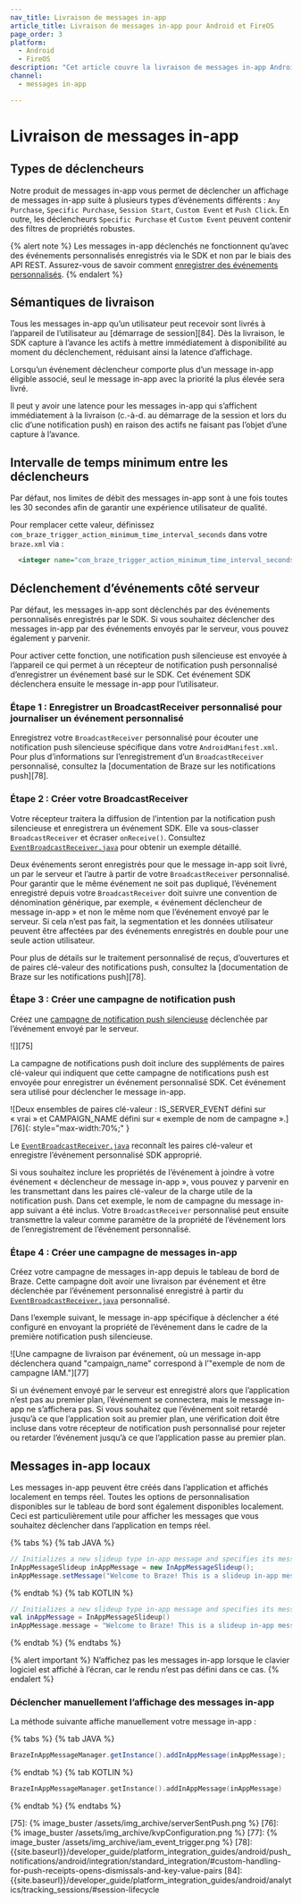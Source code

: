 ```yaml
---
nav_title: Livraison de messages in-app
article_title: Livraison de messages in-app pour Android et FireOS
page_order: 3
platform: 
  - Android
  - FireOS
description: "Cet article couvre la livraison de messages in-app Android et FireOS, répertoriant différents types de déclencheurs, de sémantiques de livraison et d’étapes de déclenchement d’événements."
channel:
  - messages in-app

---
```


# Livraison de messages in-app

## Types de déclencheurs

Notre produit de messages in-app vous permet de déclencher un affichage de messages in-app suite à plusieurs types d’événements différents : `Any Purchase`, `Specific Purchase`, `Session Start`, `Custom Event` et `Push Click`. En outre, les déclencheurs `Specific Purchase` et `Custom Event` peuvent contenir des filtres de propriétés robustes.

{% alert note %}
Les messages in-app déclenchés ne fonctionnent qu’avec des événements personnalisés enregistrés via le SDK et non par le biais des API REST. Assurez-vous de savoir comment [enregistrer des événements personnalisés]({{site.baseurl}}/developer_guide/platform_integration_guides/android/analytics/tracking_custom_events/).
{% endalert %}

## Sémantiques de livraison

Tous les messages in-app qu’un utilisateur peut recevoir sont livrés à l’appareil de l’utilisateur au [démarrage de session][84]. Dès la livraison, le SDK capture à l’avance les actifs à mettre immédiatement à disponibilité au moment du déclenchement, réduisant ainsi la latence d’affichage.

Lorsqu’un événement déclencheur comporte plus d’un message in-app éligible associé, seul le message in-app avec la priorité la plus élevée sera livré.

Il peut y avoir une latence pour les messages in-app qui s’affichent immédiatement à la livraison (c.-à-d. au démarrage de la session et lors du clic d’une notification push) en raison des actifs ne faisant pas l’objet d’une capture à l’avance.

## Intervalle de temps minimum entre les déclencheurs

Par défaut, nos limites de débit des messages in-app sont à une fois toutes les 30 secondes afin de garantir une expérience utilisateur de qualité.

Pour remplacer cette valeur, définissez `com_braze_trigger_action_minimum_time_interval_seconds` dans votre `braze.xml` via :

```xml
  <integer name="com_braze_trigger_action_minimum_time_interval_seconds">5</integer>
```

## Déclenchement d’événements côté serveur

Par défaut, les messages in-app sont déclenchés par des événements personnalisés enregistrés par le SDK. Si vous souhaitez déclencher des messages in-app par des événements envoyés par le serveur, vous pouvez également y parvenir.

Pour activer cette fonction, une notification push silencieuse est envoyée à l’appareil ce qui permet à un récepteur de notification push personnalisé d’enregistrer un événement basé sur le SDK. Cet événement SDK déclenchera ensuite le message in-app pour l’utilisateur.

### Étape 1 : Enregistrer un BroadcastReceiver personnalisé pour journaliser un événement personnalisé

Enregistrez votre `BroadcastReceiver` personnalisé pour écouter une notification push silencieuse spécifique dans votre `AndroidManifest.xml`. Pour plus d’informations sur l’enregistrement d’un `BroadcastReceiver` personnalisé, consultez la [documentation de Braze sur les notifications push][78].

### Étape 2 : Créer votre BroadcastReceiver

Votre récepteur traitera la diffusion de l’intention par la notification push silencieuse et enregistrera un événement SDK. Elle va sous-classer `BroadcastReceiver` et écraser `onReceive()`. Consultez [`EventBroadcastReceiver.java`][72] pour obtenir un exemple détaillé.

Deux événements seront enregistrés pour que le message in-app soit livré, un par le serveur et l’autre à partir de votre `BroadcastReceiver` personnalisé. Pour garantir que le même événement ne soit pas dupliqué, l’événement enregistré depuis votre `BroadcastReceiver` doit suivre une convention de dénomination générique, par exemple, « événement déclencheur de message in-app » et non le même nom que l’événement envoyé par le serveur. Si cela n’est pas fait, la segmentation et les données utilisateur peuvent être affectées par des événements enregistrés en double pour une seule action utilisateur.

Pour plus de détails sur le traitement personnalisé de reçus, d’ouvertures et de paires clé-valeur des notifications push, consultez la [documentation de Braze sur les notifications push][78].

### Étape 3 : Créer une campagne de notification push

Créez une [campagne de notification push silencieuse][73] déclenchée par l’événement envoyé par le serveur.

![][75]

La campagne de notifications push doit inclure des suppléments de paires clé-valeur qui indiquent que cette campagne de notifications push est envoyée pour enregistrer un événement personnalisé SDK. Cet événement sera utilisé pour déclencher le message in-app.

![Deux ensembles de paires clé-valeur : IS_SERVER_EVENT défini sur « vrai » et CAMPAIGN_NAME défini sur « exemple de nom de campagne ».][76]{: style="max-width:70%;" }

Le [`EventBroadcastReceiver.java`][72] reconnaît les paires clé-valeur et enregistre l’événement personnalisé SDK approprié.

Si vous souhaitez inclure les propriétés de l’événement à joindre à votre événement « déclencheur de message in-app », vous pouvez y parvenir en les transmettant dans les paires clé-valeur de la charge utile de la notification push. Dans cet exemple, le nom de campagne du message in-app suivant a été inclus. Votre `BroadcastReceiver` personnalisé peut ensuite transmettre la valeur comme paramètre de la propriété de l’événement lors de l’enregistrement de l’événement personnalisé.

### Étape 4 : Créer une campagne de messages in-app

Créez votre campagne de messages in-app depuis le tableau de bord de Braze. Cette campagne doit avoir une livraison par événement et être déclenchée par l’événement personnalisé enregistré à partir du [`EventBroadcastReceiver.java`][72] personnalisé.

Dans l’exemple suivant, le message in-app spécifique à déclencher a été configuré en envoyant la propriété de l’événement dans le cadre de la première notification push silencieuse.

![Une campagne de livraison par événement, où un message in-app déclenchera quand "campaign_name" correspond à l’"exemple de nom de campagne IAM."][77]

Si un événement envoyé par le serveur est enregistré alors que l’application n’est pas au premier plan, l’événement se connectera, mais le message in-app ne s’affichera pas. Si vous souhaitez que l’événement soit retardé jusqu’à ce que l’application soit au premier plan, une vérification doit être incluse dans votre récepteur de notification push personnalisé pour rejeter ou retarder l’événement jusqu’à ce que l’application passe au premier plan.

## Messages in-app locaux

Les messages in-app peuvent être créés dans l’application et affichés localement en temps réel. Toutes les options de personnalisation disponibles sur le tableau de bord sont également disponibles localement. Ceci est particulièrement utile pour afficher les messages que vous souhaitez déclencher dans l’application en temps réel.

{% tabs %}
{% tab JAVA %}

```java
// Initializes a new slideup type in-app message and specifies its message.
InAppMessageSlideup inAppMessage = new InAppMessageSlideup();
inAppMessage.setMessage("Welcome to Braze! This is a slideup in-app message.");
```

{% endtab %}
{% tab KOTLIN %}

```kotlin
// Initializes a new slideup type in-app message and specifies its message.
val inAppMessage = InAppMessageSlideup()
inAppMessage.message = "Welcome to Braze! This is a slideup in-app message."
```

{% endtab %}
{% endtabs %}

{% alert important %}
N’affichez pas les messages in-app lorsque le clavier logiciel est affiché à l’écran, car le rendu n’est pas défini dans ce cas.
{% endalert %}

### Déclencher manuellement l’affichage des messages in-app

La méthode suivante affiche manuellement votre message in-app :

{% tabs %}
{% tab JAVA %}

```java
BrazeInAppMessageManager.getInstance().addInAppMessage(inAppMessage);
```

{% endtab %}
{% tab KOTLIN %}

```kotlin
BrazeInAppMessageManager.getInstance().addInAppMessage(inAppMessage)
```

{% endtab %}
{% endtabs %}

[72]: https://gist.github.com/robbiematthews/1d037e2c366e523b2dda5f2e053ea2a9
[73]: {{site.baseurl}}/developer_guide/platform_integration_guides/android/push_notifications/android/silent_push_notifications/
[75]: {% image_buster /assets/img_archive/serverSentPush.png %}
[76]: {% image_buster /assets/img_archive/kvpConfiguration.png %}
[77]: {% image_buster /assets/img_archive/iam_event_trigger.png %}
[78]: {{site.baseurl}}/developer_guide/platform_integration_guides/android/push_notifications/android/integration/standard_integration/#custom-handling-for-push-receipts-opens-dismissals-and-key-value-pairs
[84]: {{site.baseurl}}/developer_guide/platform_integration_guides/android/analytics/tracking_sessions/#session-lifecycle
